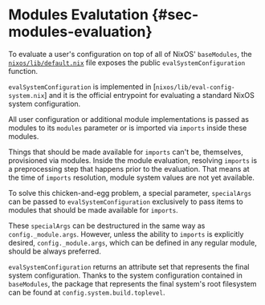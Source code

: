 # Modules Evalutation {#sec-modules-evaluation}

To evaluate a user's configuration on top of all of NixOS' `baseModules`,
the [`nixos/lib/default.nix`][nixos-lib-default] file exposes the public
`evalSystemConfiguration` function.

`evalSystemConfiguration` is implemented in [`nixos/lib/eval-config-system.nix`]
and it is the official entrypoint for evaluating a standard NixOS system configuration.

All user configuration or additional module implementations is passed as modules
to its `modules` parameter or is imported via `imports` inside these modules.

Things that should be made available for `imports` can't be, themselves, provisioned
via modules. Inside the module evaluation, resolving `imports` is a preprocessing
step that happens prior to the evaluation. That means at the time of `imports`
resolution, module system values are not yet available.

To solve this chicken-and-egg problem, a special parameter, `specialArgs` can
be passed to `evalSystemConfiguration` exclusively to pass items to modules
that should be made available for `imports`.

These `specialArgs` can be destructured in the same way as `config._module.args`.
However, unless the ability to `imports` is explicitly desired,
`config._module.args`, which can be defined in any regular module, should be
always preferred.

`evalSystemConfiguration` returns an attribute set that represents the final
system configuration. Thanks to the system configuration contained in `baseModules`,
the package that represents the final system's root filesystem can be found at
`config.system.build.toplevel`.

[nixos-lib-default]: https://github.com/NixOS/nixpkgs/tree/master/nixos/lib/default.nix
[nixos-lib-eval-config-system]: https://github.com/NixOS/nixpkgs/tree/master/nixos/lib/eval-config-system.nix
